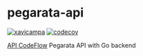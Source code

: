 # pegarata-api
[![xavicampa](https://circleci.com/gh/xavicampa/pegarata-api.svg?style=svg)](https://app.circleci.com/pipelines/github/xavicampa/pegarata-api)
[![codecov](https://codecov.io/gh/xavicampa/pegarata-api/branch/main/graph/badge.svg?token=E6O8B7C0YB)](undefined)

[API CodeFlow](https://www.reprezen.com/api-codeflow-full-lifecycle-api-documentation-code-synchronization) Pegarata API with Go backend
